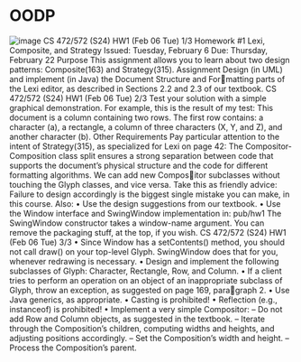 # OODP
![image](https://github.com/Allyson-Wu/OODP/assets/142470368/682ccfec-6adb-430c-814d-e81a85bd4e28)
CS 472/572 (S24) HW1 (Feb 06 Tue) 1/3
Homework #1 Lexi, Composite, and Strategy
Issued: Tuesday, February 6
Due: Thursday, February 22
Purpose
This assignment allows you to learn about two design patterns: Composite(163)
and Strategy(315).
Assignment
Design (in UML) and implement (in Java) the Document Structure and Formatting parts of the Lexi editor, as described in Sections 2.2 and 2.3 of our
textbook.
CS 472/572 (S24) HW1 (Feb 06 Tue) 2/3
Test your solution with a simple graphical demonstration. For example, this is
the result of my test:
This document is a column containing two rows. The first row contains: a
character (a), a rectangle, a column of three characters (X, Y, and Z), and
another character (b).
Other Requirements
Pay particular attention to the intent of Strategy(315), as specialized for Lexi
on page 42:
The Compositor-Composition class split ensures a strong separation
between code that supports the document’s physical structure and the
code for different formatting algorithms. We can add new Compositor subclasses without touching the Glyph classes, and vice versa.
Take this as friendly advice: Failure to design accordingly is the biggest single
mistake you can make, in this course.
Also:
• Use the design suggestions from our textbook.
• Use the Window interface and SwingWindow implementation in:
pub/hw1
The SwingWindow constructor takes a window-name argument. You can
remove the packaging stuff, at the top, if you wish.
CS 472/572 (S24) HW1 (Feb 06 Tue) 3/3
• Since Window has a setContents() method, you should not call draw() on
your top-level Glyph. SwingWindow does that for you, whenever redrawing
is necessary.
• Design and implement the following subclasses of Glyph: Character,
Rectangle, Row, and Column.
• If a client tries to perform an operation on an object of an inappropriate
subclass of Glyph, throw an exception, as suggested on page 169, paragraph 2.
• Use Java generics, as appropriate.
• Casting is prohibited!
• Reflection (e.g., instanceof) is prohibited!
• Implement a very simple Compositor:
– Do not add Row and Column objects, as suggested in the textbook.
– Iterate through the Composition’s children, computing widths and
heights, and adjusting positions accordingly.
– Set the Composition’s width and height.
– Process the Composition’s parent.
